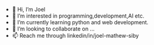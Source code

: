 - 👋 Hi, I’m Joel
- 👀 I’m interested in programming,development,AI etc.
- 🌱 I’m currently learning python and web development.
- 💞️ I’m looking to collaborate on ...
- 📫 Reach me through linkedin/in/joel-mathew-siby

<!---
joelmsiby/joelmsiby is a ✨ special ✨ repository because its `README.md` (this file) appears on your GitHub profile.
You can click the Preview link to take a look at your changes.
--->
